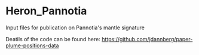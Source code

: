 # Heron_Pannotia
Input files for publication on Pannotia's mantle signature

Deatils of the code can be found here: https://github.com/jdannberg/paper-plume-positions-data 
